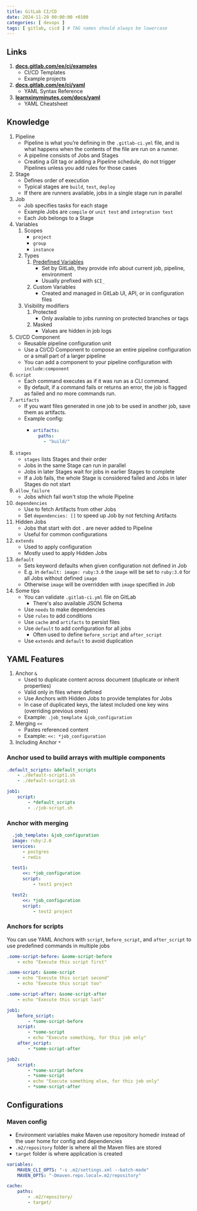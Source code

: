 ```yaml
---
title: GitLab CI/CD
date: 2024-11-20 00:00:00 +0100
categories: [ devops ]
tags: [ gitlab, cicd ] # TAG names should always be lowercase
---
```


## Links

1. **[docs.gitlab.com/ee/ci/examples](https://docs.gitlab.com/ee/ci/examples/)**
    - CI/CD Templates
    - Example projects
2. **[docs.gitlab.com/ee/ci/yaml](https://docs.gitlab.com/ee/ci/examples/)**
    - YAML Syntax Reference
3. **[learnxinyminutes.com/docs/yaml](https://learnxinyminutes.com/docs/yaml/)**
    - YAML Cheatsheet

## Knowledge

1. Pipeline
    - Pipeline is what you’re defining in the `.gitlab-ci.yml` file, and is what happens when the contents of the file
      are run on a runner.
    - A pipeline consists of Jobs and Stages
    - Creating a Git tag or adding a Pipeline schedule, do not trigger Pipelines unless you add rules for those cases
2. Stage
    - Defines order of execution
    - Typical stages are `build`, `test`, `deploy`
    - If there are runners available, jobs in a single stage run in parallel
3. Job
    - Job specifies tasks for each stage
    - Example Jobs are `compile` or `unit test` and `integration test`
    - Each Job belongs to a Stage
4. Variables
    1. Scopes
        - `project`
        - `group`
        - `instance`
    2. Types
        1. [Predefined Variables](https://docs.gitlab.com/ee/ci/variables/predefined_variables.html)
            - Set by GitLab, they provide info about current job, pipeline, environment
            - Usually prefixed with `$CI_`
        2. Custom Variables
            - Created and managed in GitLab UI, API, or in configuration files
    3. Visibility modifiers
        1. Protected
            - Only available to jobs running on protected branches or tags
        2. Masked
            - Values are hidden in job logs
5. CI/CD Component
    - Reusable pipeline configuration unit
    - Use a CI/CD Component to compose an entire pipeline configuration or a small part of a larger pipeline
    - You can add a component to your pipeline configuration with `include:component`
6. `script`
    - Each command executes as if it was run as a CLI command.
    - By default, if a command fails or returns an error, the job is flagged as failed and no more commands run.
7. `artifacts`
    - If you want files generated in one job to be used in another job, save them as artifacts.
    - Example config:
        - ```yaml
          artifacts:
            paths:
              - "build/"
          ```
8. `stages`
    - `stages` lists Stages and their order
    - Jobs in the same Stage can run in parallel
    - Jobs in later Stages wait for jobs in earlier Stages to complete
    - If a Job fails, the whole Stage is considered failed and Jobs in later Stages do not start
9. `allow_failure`
    - Jobs which fail won't stop the whole Pipeline
10. `dependencies`
    - Use to fetch Artifacts from other Jobs
    - Set `dependencies: []` to speed up Job by not fetching Artifacts
11. Hidden Jobs
    - Jobs that start with dot `.` are never added to Pipeline
    - Useful for common configurations
12. `extends`
    - Used to apply configuration
    - Mostly used to apply Hidden Jobs
13. `default`
    - Sets keyword defaults when given configuration not defined in Job
    - E.g. in `default: image: ruby:3.0` the `image` will be set to `ruby:3.0` for all Jobs without defined `image`
    - Otherwise `image` will be overridden with `image` specified in Job
14. Some tips
    - You can validate `.gitlab-ci.yml` file on GitLab
        - There's also available JSON Schema
    - Use `needs` to make dependencies
    - Use `rules` to add conditions
    - Use `cache` and `artifacts` to persist files
    - Use `default` to add configuration for all jobs
        - Often used to define `before_script` and `after_script`
    - Use `extends` and `default` to avoid duplication

## YAML Features

1. Anchor `&`
    - Used to duplicate content across document (duplicate or inherit properties)
    - Valid only in files where defined
    - Use Anchors with Hidden Jobs to provide templates for Jobs
    - In case of duplicated keys, the latest included one key wins (overriding previous ones)
    - Example: `.job_template &job_configuration`
2. Merging `<<`
    - Pastes referenced content
    - Example: `<<: *job_configuration`
3. Including Anchor `*`

### Anchor used to build arrays with multiple components

```yaml
.default_scripts: &default_scripts
    - ./default-script1.sh
    - ./default-script2.sh

job1:
    script:
        - *default_scripts
        - ./job-script.sh
```

### Anchor with merging

```yaml
  .job_template: &job_configuration
  image: ruby:2.6
  services:
      - postgres
      - redis

  test1:
      <<: *job_configuration
      script:
          - test1 project

  test2:
      <<: *job_configuration
      script:
          - test2 project
```

### Anchors for scripts

You can use YAML Anchors with `script`, `before_script`, and `after_script` to use predefined commands in multiple jobs

```yaml
.some-script-before: &some-script-before
    - echo "Execute this script first"

.some-script: &some-script
    - echo "Execute this script second"
    - echo "Execute this script too"

.some-script-after: &some-script-after
    - echo "Execute this script last"

job1:
    before_script:
        - *some-script-before
    script:
        - *some-script
        - echo "Execute something, for this job only"
    after_script:
        - *some-script-after

job2:
    script:
        - *some-script-before
        - *some-script
        - echo "Execute something else, for this job only"
        - *some-script-after
```

## Configurations

### Maven config

- Environment variables make Maven use repository homedir instead of the user home for config and dependencies
- `.m2/repository` folder is where all the Maven files are stored
- `target` folder is where application is created

```yaml
variables:
    MAVEN_CLI_OPTS: "-s .m2/settings.xml --batch-mode"
    MAVEN_OPTS: "-Dmaven.repo.local=.m2/repository"

cache:
    paths:
        - .m2/repository/
        - target/
```
